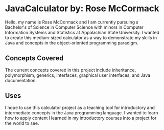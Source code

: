 # JavaCalculator by: Rose McCormack

Hello, my name is Rose McCormack and I am currently pursuing a Bachelor's of Science in Computer Science with minors in Computer Information Systems and Statistics at Appalachian State University. I wanted to create this medium-sized calculator as a way to demonstrate my skills in Java and concepts in the object-oriented programming paradigm. 

## Concepts Covered

The current concepts covered in this project include inheritance, polymorphism, generics, interfaces, graphical user interfaces, and Java documentation. 

## Uses

I hope to use this calculator project as a teaching tool for introductory and intermediate concepts in the Java programming language. I wanted to learn how to apply content I learned in my introductory courses into a project for the world to see. 